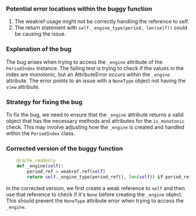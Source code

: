 ### Potential error locations within the buggy function
1. The weakref usage might not be correctly handling the reference to self.
2. The return statement with `self._engine_type(period, len(self))` could be causing the issue.

### Explanation of the bug
The bug arises when trying to access the `_engine` attribute of the `PeriodIndex` instance. The failing test is trying to check if the values in the index are monotonic, but an AttributeError occurs within the `_engine` attribute. The error points to an issue with a `NoneType` object not having the `view` attribute.

### Strategy for fixing the bug
To fix the bug, we need to ensure that the `_engine` attribute returns a valid object that has the necessary methods and attributes for the `is_monotonic` check. This may involve adjusting how the `_engine` is created and handled within the `PeriodIndex` class.

### Corrected version of the buggy function
```python
    @cache_readonly
    def _engine(self):
        period_ref = weakref.ref(self)
        return self._engine_type(period_ref(), len(self)) if period_ref() is not None else None
```

In the corrected version, we first create a weak reference to `self` and then use that reference to check if it's `None` before creating the `_engine` object. This should prevent the `NoneType` attribute error when trying to access the `_engine`.